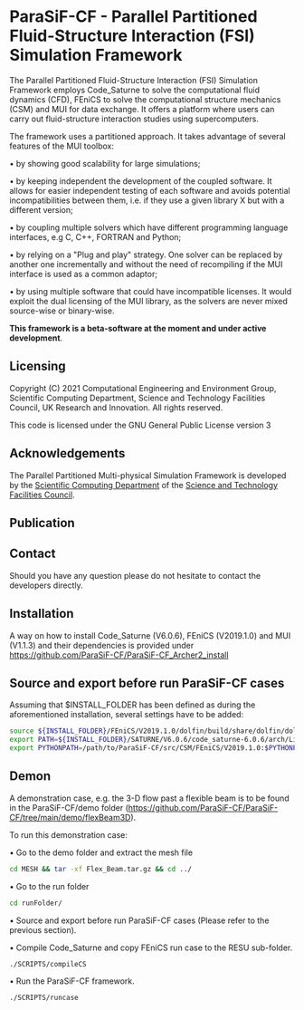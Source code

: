 # ParaSiF-CF - Parallel Partitioned Fluid-Structure Interaction (FSI) Simulation Framework

The Parallel Partitioned Fluid-Structure Interaction (FSI) Simulation Framework employs Code_Saturne to solve the computational fluid dynamics (CFD), FEniCS to solve the computational structure mechanics (CSM) and MUI for data exchange. It offers a platform where users can carry out fluid-structure interaction studies using supercomputers.

The framework uses a partitioned approach. It takes advantage of several features of the MUI toolbox:

• by showing good scalability for large simulations;

• by keeping independent the development of the coupled software. It allows for easier independent testing of each software and avoids potential incompatibilities between them, i.e. if they use a given library X but with a different version;

• by coupling multiple solvers which have different programming language interfaces, e.g C, C++, FORTRAN and Python;

• by relying on a "Plug and play" strategy. One solver can be replaced by another one incrementally and without the need of recompiling if the MUI interface is used as a common adaptor;

• by using multiple software that could have incompatible licenses. It would exploit the dual licensing of the MUI library, as the solvers are never mixed source-wise or binary-wise.

**This framework is a beta-software at the moment and under active development**.

## Licensing

Copyright (C) 2021 Computational Engineering and Environment Group, Scientific Computing Department, Science and Technology Facilities Council, UK Research and Innovation. All rights reserved.

This code is licensed under the GNU General Public License version 3

## Acknowledgements
The Parallel Partitioned Multi-physical Simulation Framework is developed by the [Scientific Computing Department](https://www.scd.stfc.ac.uk/) of the [Science and Technology Facilities Council](https://stfc.ukri.org/).

## Publication


## Contact

Should you have any question please do not hesitate to contact the developers directly.

## Installation

A way on how to install Code_Saturne (V6.0.6), FEniCS (V2019.1.0) and MUI (V1.1.3) and their dependencies is provided under https://github.com/ParaSiF-CF/ParaSiF-CF_Archer2_install

## Source and export before run ParaSiF-CF cases

Assuming that $INSTALL_FOLDER has been defined as during the aforementioned installation, several settings have to be added:

```bash
source ${INSTALL_FOLDER}/FEniCS/V2019.1.0/dolfin/build/share/dolfin/dolfin.conf
export PATH=${INSTALL_FOLDER}/SATURNE/V6.0.6/code_saturne-6.0.6/arch/Linux/bin:$PATH
export PYTHONPATH=/path/to/ParaSiF-CF/src/CSM/FEniCS/V2019.1.0:$PYTHONPATH
```

## Demon

A demonstration case, e.g. the 3-D flow past a flexible beam is to be found in the ParaSiF-CF/demo folder (https://github.com/ParaSiF-CF/ParaSiF-CF/tree/main/demo/flexBeam3D).

To run this demonstration case:

• Go to the demo folder and extract the mesh file
```bash
cd MESH && tar -xf Flex_Beam.tar.gz && cd ../
```

• Go to the run folder
```bash
cd runFolder/
```

• Source and export before run ParaSiF-CF cases (Please refer to the previous section).

• Compile Code_Saturne and copy FEniCS run case to the RESU sub-folder.
```bash
./SCRIPTS/compileCS
```

• Run the ParaSiF-CF framework.
```bash
./SCRIPTS/runcase
```
